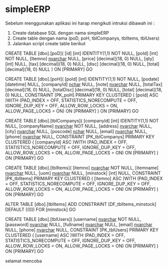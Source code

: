 # simpleERP
Sebelum menggunakan aplikasi ini harap mengikuti intruksi dibawah ini :
1. Create database SQL dengan nama simpleERP
2. Create table dengan nama (poD, poH, tblCompanys, tblItems, tblUsers)
3. Jalankan script create table berikut


CREATE TABLE [dbo].[poD](
	[id] [int] IDENTITY(1,1) NOT NULL,
	[poId] [int] NOT NULL,
	[Itemno] [nvarchar](20) NULL,
	[price] [decimal](18, 0) NULL,
	[qty] [int] NULL,
	[tax] [decimal](18, 0) NULL,
	[disc] [decimal](18, 0) NULL,
	[total] [decimal](18, 0) NULL
) ON [PRIMARY]
GO


CREATE TABLE [dbo].[poH](
	[poId] [int] IDENTITY(1,1) NOT NULL,
	[podate] [datetime] NULL,
	[companyId] [nchar](4) NULL,
	[note] [nvarchar](500) NULL,
	[totalTax] [decimal](18, 0) NULL,
	[totalDisc] [decimal](18, 0) NULL,
	[total] [decimal](18, 0) NULL,
 CONSTRAINT [PK_poH] PRIMARY KEY CLUSTERED 
(
	[poId] ASC
)WITH (PAD_INDEX = OFF, STATISTICS_NORECOMPUTE = OFF, IGNORE_DUP_KEY = OFF, ALLOW_ROW_LOCKS = ON, ALLOW_PAGE_LOCKS = ON) ON [PRIMARY]
) ON [PRIMARY]
GO


CREATE TABLE [dbo].[tblCompanys](
	[companyId] [int] IDENTITY(1,1) NOT NULL,
	[companyName] [nvarchar](150) NOT NULL,
	[address] [nvarchar](150) NULL,
	[city] [nvarchar](100) NULL,
	[poscode] [nchar](5) NULL,
	[email] [nvarchar](100) NULL,
	[phone] [nvarchar](15) NULL,
 CONSTRAINT [PK_tblCompanys] PRIMARY KEY CLUSTERED 
(
	[companyId] ASC
)WITH (PAD_INDEX = OFF, STATISTICS_NORECOMPUTE = OFF, IGNORE_DUP_KEY = OFF, ALLOW_ROW_LOCKS = ON, ALLOW_PAGE_LOCKS = ON) ON [PRIMARY]
) ON [PRIMARY]
GO

CREATE TABLE [dbo].[tblItems](
	[itemno] [nvarchar](20) NOT NULL,
	[itemname] [nvarchar](100) NULL,
	[uom] [nvarchar](50) NULL,
	[minstock] [int] NULL,
 CONSTRAINT [PK_tblItems] PRIMARY KEY CLUSTERED 
(
	[itemno] ASC
)WITH (PAD_INDEX = OFF, STATISTICS_NORECOMPUTE = OFF, IGNORE_DUP_KEY = OFF, ALLOW_ROW_LOCKS = ON, ALLOW_PAGE_LOCKS = ON) ON [PRIMARY]
) ON [PRIMARY]
GO

ALTER TABLE [dbo].[tblItems] ADD  CONSTRAINT [DF_tblItems_minstock]  DEFAULT ((0)) FOR [minstock]
GO


CREATE TABLE [dbo].[tblUsers](
	[username] [nvarchar](20) NOT NULL,
	[password] [nvarchar](50) NULL,
	[fullname] [nvarchar](100) NULL,
	[email] [nvarchar](100) NULL,
	[phone] [nvarchar](15) NULL,
 CONSTRAINT [PK_tblUsers] PRIMARY KEY CLUSTERED 
(
	[username] ASC
)WITH (PAD_INDEX = OFF, STATISTICS_NORECOMPUTE = OFF, IGNORE_DUP_KEY = OFF, ALLOW_ROW_LOCKS = ON, ALLOW_PAGE_LOCKS = ON) ON [PRIMARY]
) ON [PRIMARY]
GO

selamat mencoba
